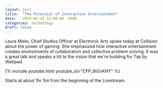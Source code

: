 ```yaml
---
layout: post
title:  "The Potential of Interactive Entertainment"
date:   2019-05-23 12:00:00 -0500
categories: technology
draft: false
--- 
```


Laura Miele, Chief Studios Officer at Electronic Arts spoke today at Collision about the power of gaming. She emphasized how interactive entertainment creates environments of collaboration and collective problem solving. It was a great talk and speaks a lot to the vision that we're building for Tap by Wattpad. 

{% include youtube.html youtube_id="CFP_6tGvKHY" %}

Starts at about 1hr 5m from the beginning of the Livestream.
